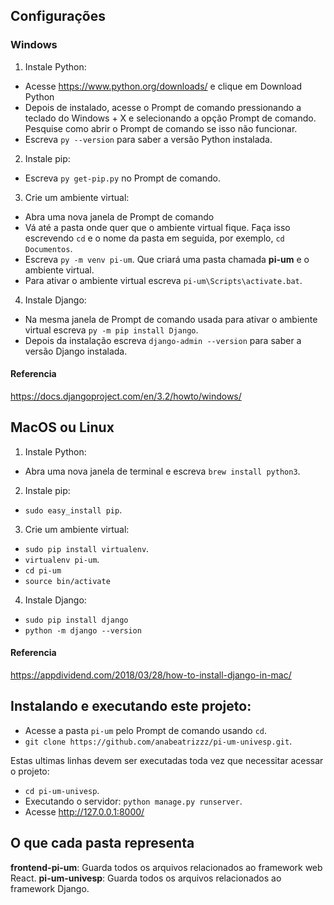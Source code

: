 ## Configurações

### Windows

1. Instale Python:
- Acesse https://www.python.org/downloads/ e clique em Download Python
- Depois de instalado, acesse o Prompt de comando pressionando a teclado do Windows + X e selecionando a opção Prompt de comando. Pesquise como abrir o Prompt de comando se isso não funcionar.
- Escreva `py --version` para saber a versão Python instalada.

2. Instale pip:
- Escreva `py get-pip.py` no Prompt de comando.

3. Crie um ambiente virtual:
- Abra uma nova janela de Prompt de comando
- Vá até a pasta onde quer que o ambiente virtual fique. Faça isso escrevendo `cd` e o nome da pasta em seguida, por exemplo, `cd Documentos`.
- Escreva `py -m venv pi-um`. Que criará uma pasta chamada __pi-um__ e o ambiente virtual.
- Para ativar o ambiente virtual escreva `pi-um\Scripts\activate.bat`.

4. Instale Django:
- Na mesma janela de Prompt de comando usada para ativar o ambiente virtual escreva `py -m pip install Django`.
- Depois da instalação escreva `django-admin --version` para saber a versão Django instalada.

#### Referencia
https://docs.djangoproject.com/en/3.2/howto/windows/

## MacOS ou Linux
1. Instale Python:
- Abra uma nova janela de terminal e escreva `brew install python3`.

2. Instale pip:
- `sudo easy_install pip`.

3. Crie um ambiente virtual:
- `sudo pip install virtualenv`.
- `virtualenv pi-um`.
- `cd pi-um`
- `source bin/activate`

4. Instale Django:
- `sudo pip install django`
- `python -m django --version`

#### Referencia
https://appdividend.com/2018/03/28/how-to-install-django-in-mac/

## Instalando e executando este projeto:
- Acesse a pasta `pi-um` pelo Prompt de comando usando `cd`.
- `git clone https://github.com/anabeatrizzz/pi-um-univesp.git`.

Estas ultimas linhas devem ser executadas toda vez que necessitar acessar o projeto:
- `cd pi-um-univesp`.
- Executando o servidor: `python manage.py runserver`.
- Acesse http://127.0.0.1:8000/

## O que cada pasta representa
__frontend-pi-um__: Guarda todos os arquivos relacionados ao framework web React.
__pi-um-univesp__: Guarda todos os arquivos relacionados ao framework Django.
